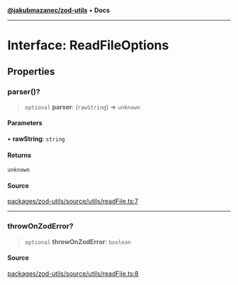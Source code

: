 [**@jakubmazanec/zod-utils**](../README.md) • **Docs**

---

# Interface: ReadFileOptions

## Properties

### parser()?

> `optional` **parser**: (`rawString`) => `unknown`

#### Parameters

• **rawString**: `string`

#### Returns

`unknown`

#### Source

[packages/zod-utils/source/utils/readFile.ts:7](https://github.com/jakubmazanec/tools/blob/bb20df5276ddb119762948adc2cda520aef09f0f/packages/zod-utils/source/utils/readFile.ts#L7)

---

### throwOnZodError?

> `optional` **throwOnZodError**: `boolean`

#### Source

[packages/zod-utils/source/utils/readFile.ts:8](https://github.com/jakubmazanec/tools/blob/bb20df5276ddb119762948adc2cda520aef09f0f/packages/zod-utils/source/utils/readFile.ts#L8)
